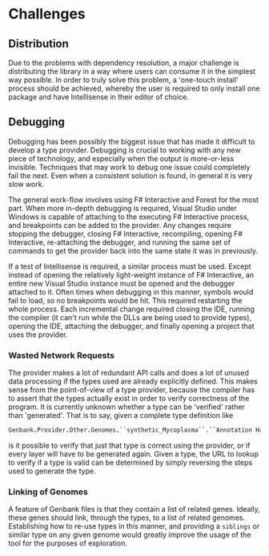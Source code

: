 # Challenges

## Distribution

Due to the problems with dependency resolution, a major challenge is
distributing the library in a way where users can consume it in the simplest
way possible. In order to truly solve this problem, a 'one-touch install'
process should be achieved, whereby the user is required to only install one
package and have Intellisense in their editor of choice.

## Debugging

Debugging has been possibly the biggest issue that has made it difficult to
develop a type provider. Debugging is crucial to working with any new piece of
technology, and especially when the output is more-or-less invisible. Techniques
that may work to debug one issue could completely fail the next. Even when a
consistent solution is found, in general it is very slow work.

The general work-flow involves using F# Interactive and Forest for the most
part. When more in-depth debugging is required, Visual Studio under Windows is
capable of attaching to the executing F# Interactive process, and breakpoints
can be added to the provider. Any changes require stopping the debugger, closing
F# Interactive, recompiling, opening F# Interactive, re-attaching the debugger,
and running the same set of commands to get the provider back into the same
state it was in previously.

If a test of Intellisense is required, a similar process must be used. Except
instead of opening the relatively light-weight instance of F# Interactive, an
entire new Visual Studio instance must be opened and the debugger attached to
it. Often times when debugging in this manner, symbols would fail to load, so no
breakpoints would be hit. This required restarting the whole process. Each
incremental change required closing the IDE, running the compiler (it can't run
while the DLLs are being used to provide types), opening the IDE, attaching the
debugger, and finally opening a project that uses the provider.

### Wasted Network Requests
The provider makes a lot of redundant API calls and does a lot of unused data
processing if the types used are already explicitly defined. This makes sense
from the point-of-view of a type provider, because the compiler has to assert
that the types actually exist in order to verify correctness of the program. 
It is currently unknown whether a type can be 'verified' rather than
'generated'. That is to say, given a complete type definition like 

```fsharp
Genbank.Provider.Other.Genomes.``synthetic_Mycoplasma``.``Annotation Hashes``.``Assembly accession``
```

is it possible to verify that just that type is correct using the provider, or if every layer will have to be generated again. Given a type, the URL to lookup to verify if a type is valid can be determined by simply reversing the steps used to generate the type.

### Linking of Genomes
A feature of Genbank files is that they contain a list of related genes.
Ideally, these genes should link, through the types, to a list of related
genomes. Establishing how to re-use types in this manner, and providing a
`siblings` or similar type on any given genome would greatly improve the usage
of the tool for the purposes of exploration.
